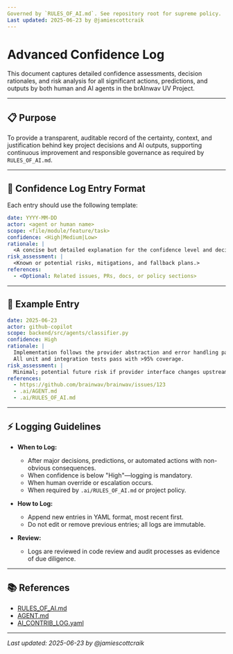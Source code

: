 ```yaml
---
Governed by `RULES_OF_AI.md`. See repository root for supreme policy.  
Last updated: 2025-06-23 by @jamiescottcraik
---
```


# Advanced Confidence Log

This document captures detailed confidence assessments, decision rationales, and risk analysis for all significant actions, predictions, and outputs by both human and AI agents in the brAInwav UV Project.

---

## 📋 Purpose

To provide a transparent, auditable record of the certainty, context, and justification behind key project decisions and AI outputs, supporting continuous improvement and responsible governance as required by `RULES_OF_AI.md`.

---

## 🧮 Confidence Log Entry Format

Each entry should use the following template:

```yaml
date: YYYY-MM-DD
actor: <agent or human name>
scope: <file/module/feature/task>
confidence: <High|Medium|Low>
rationale: |
  <A concise but detailed explanation for the confidence level and decision.>
risk_assessment: |
  <Known or potential risks, mitigations, and fallback plans.>
references:
  - <Optional: Related issues, PRs, docs, or policy sections>
```

---

## 📝 Example Entry

```yaml
date: 2025-06-23
actor: github-copilot
scope: backend/src/agents/classifier.py
confidence: High
rationale: |
  Implementation follows the provider abstraction and error handling patterns specified in AGENT.md §3.
  All unit and integration tests pass with >95% coverage.
risk_assessment: |
  Minimal; potential future risk if provider interface changes upstream.
references:
  - https://github.com/brainwav/brainwav/issues/123
  - .ai/AGENT.md
  - .ai/RULES_OF_AI.md
```

---

## ⚡ Logging Guidelines

- **When to Log:**  
  - After major decisions, predictions, or automated actions with non-obvious consequences.
  - When confidence is below "High"—logging is mandatory.
  - When human override or escalation occurs.
  - When required by `.ai/RULES_OF_AI.md` or project policy.

- **How to Log:**  
  - Append new entries in YAML format, most recent first.
  - Do not edit or remove previous entries; all logs are immutable.

- **Review:**  
  - Logs are reviewed in code review and audit processes as evidence of due diligence.

---

## 📚 References

- [RULES_OF_AI.md](./.ai/RULES_OF_AI.md)
- [AGENT.md](./.ai/AGENT.md)
- [AI_CONTRIB_LOG.yaml](./AI_CONTRIB_LOG.yaml)

---

_Last updated: 2025-06-23 by @jamiescottcraik_